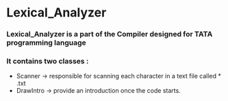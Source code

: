 # Lexical_Analyzer
### Lexical_Analyzer is a part of the Compiler designed for TATA programming language
### It contains two classes :
- Scanner   -> responsible for scanning each character in a text file called * .txt
- DrawIntro -> provide an introduction once the code starts.
